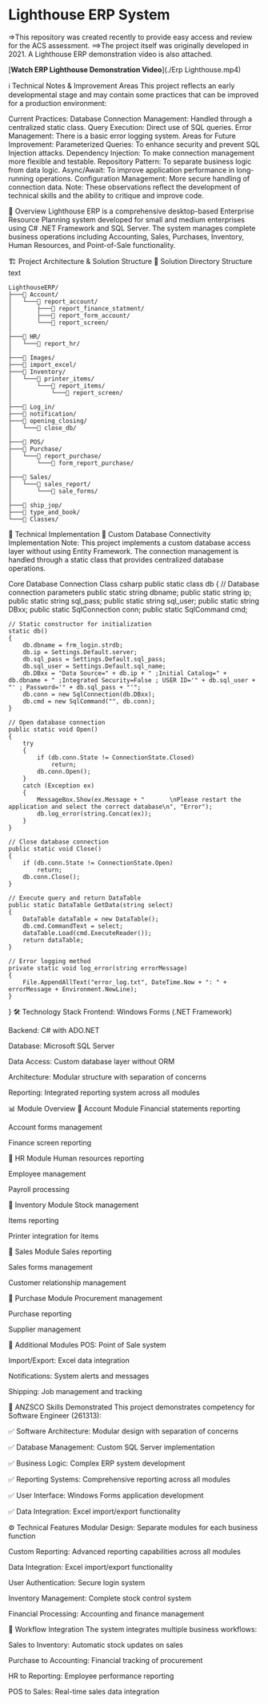 # Lighthouse ERP System 
=>This repository was created recently to provide easy access and review for the ACS assessment.
==>The project itself was originally developed in 2021. A Lighthouse ERP demonstration video is also attached.

[**Watch ERP Lighthouse Demonstration Video**](./Erp Lighthouse.mp4)


ℹ️ Technical Notes & Improvement Areas
This project reflects an early developmental stage and may contain some practices that can be improved for a production environment:

Current Practices:
Database Connection Management: Handled through a centralized static class.
Query Execution: Direct use of SQL queries.
Error Management: There is a basic error logging system.
Areas for Future Improvement:
Parameterized Queries: To enhance security and prevent SQL Injection attacks.
Dependency Injection: To make connection management more flexible and testable.
Repository Pattern: To separate business logic from data logic.
Async/Await: To improve application performance in long-running operations.
Configuration Management: More secure handling of connection data.
Note: These observations reflect the development of technical skills and the ability to critique and improve code.

📌 Overview
Lighthouse ERP is a comprehensive desktop-based Enterprise Resource Planning system developed for small and medium enterprises using C# .NET Framework and SQL Server. The system manages complete business operations including Accounting, Sales, Purchases, Inventory, Human Resources, and Point-of-Sale functionality.

🏗️ Project Architecture & Solution Structure
📂 Solution Directory Structure
text
```
LighthouseERP/
├───📁 Account/
│   └───📁 report_account/
│       ├───📁 report_finance_statment/
│       ├───📁 report_form_account/
│       └───📁 report_screen/
│
├───📁 HR/
│   └───📁 report_hr/
│
├───📁 Images/
├───📁 import_excel/
├───📁 Inventory/
│   └───📁 printer_items/
│       └───📁 report_items/
│           └───📁 report_screen/
│
├───📁 Log_in/
├───📁 notification/
├───📁 opening_closing/
│   └───📁 close_db/
│
├───📁 POS/
├───📁 Purchase/
│   └───📁 report_purchase/
│       └───📁 form_report_purchase/
│
├───📁 Sales/
│   └───📁 sales_report/
│       └───📁 sale_forms/
│
├───📁 ship_jop/
├───📁 type_and_book/
└───📁 Classes/
```
🔧 Technical Implementation
🎯 Custom Database Connectivity Implementation
Note: This project implements a custom database access layer without using Entity Framework. The connection management is handled through a static class that provides centralized database operations.

Core Database Connection Class
csharp
public static class db
{
    // Database connection parameters
    public static string dbname;
    public static string ip;
    public static string sql_pass;
    public static string sql_user;
    public static string DBxx;
    public static SqlConnection conn;
    public static SqlCommand cmd;

    // Static constructor for initialization
    static db()
    {
        db.dbname = frm_login.strdb;
        db.ip = Settings.Default.server;
        db.sql_pass = Settings.Default.sql_pass;
        db.sql_user = Settings.Default.sql_name;
        db.DBxx = "Data Source=" + db.ip + " ;Initial Catalog=" + db.dbname + " ;Integrated Security=False ; USER ID='" + db.sql_user + "' ; Password='" + db.sql_pass + "'";
        db.conn = new SqlConnection(db.DBxx);
        db.cmd = new SqlCommand("", db.conn);
    }

    // Open database connection
    public static void Open()
    {
        try
        {
            if (db.conn.State != ConnectionState.Closed)
                return;
            db.conn.Open();
        }
        catch (Exception ex)
        {
            MessageBox.Show(ex.Message + "       \nPlease restart the application and select the correct database\n", "Error");
            db.log_error(string.Concat(ex));
        }
    }

    // Close database connection
    public static void Close()
    {
        if (db.conn.State != ConnectionState.Open)
            return;
        db.conn.Close();
    }

    // Execute query and return DataTable
    public static DataTable GetData(string select)
    {
        DataTable dataTable = new DataTable();
        db.cmd.CommandText = select;
        dataTable.Load(cmd.ExecuteReader());
        return dataTable;
    }

    // Error logging method
    private static void log_error(string errorMessage)
    {
        File.AppendAllText("error_log.txt", DateTime.Now + ": " + errorMessage + Environment.NewLine);
    }
}
🛠️ Technology Stack
Frontend: Windows Forms (.NET Framework)

Backend: C# with ADO.NET

Database: Microsoft SQL Server

Data Access: Custom database layer without ORM

Architecture: Modular structure with separation of concerns

Reporting: Integrated reporting system across all modules

📊 Module Overview
🔹 Account Module
Financial statements reporting

Account forms management

Finance screen reporting

🔹 HR Module
Human resources reporting

Employee management

Payroll processing

🔹 Inventory Module
Stock management

Items reporting

Printer integration for items

🔹 Sales Module
Sales reporting

Sales forms management

Customer relationship management

🔹 Purchase Module
Procurement management

Purchase reporting

Supplier management

🔹 Additional Modules
POS: Point of Sale system

Import/Export: Excel data integration

Notifications: System alerts and messages

Shipping: Job management and tracking

🎯 ANZSCO Skills Demonstrated
This project demonstrates competency for Software Engineer (261313):

✅ Software Architecture: Modular design with separation of concerns

✅ Database Management: Custom SQL Server implementation

✅ Business Logic: Complex ERP system development

✅ Reporting Systems: Comprehensive reporting across all modules

✅ User Interface: Windows Forms application development

✅ Data Integration: Excel import/export functionality

⚙️ Technical Features
Modular Design: Separate modules for each business function

Custom Reporting: Advanced reporting capabilities across all modules

Data Integration: Excel import/export functionality

User Authentication: Secure login system

Inventory Management: Complete stock control system

Financial Processing: Accounting and finance management

🔄 Workflow Integration
The system integrates multiple business workflows:

Sales to Inventory: Automatic stock updates on sales

Purchase to Accounting: Financial tracking of procurement

HR to Reporting: Employee performance reporting

POS to Sales: Real-time sales data integration

